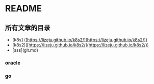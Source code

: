 # README

## 所有文章的目录

* \[k8s] ([https://lizeju.github.io/k8s2/](https://lizeju.github.io/k8s2/))
* \[k8s2]\([https://lizeju.github.io/k8s2/](https://lizeju.github.io/k8s2/))
* \[sss]\(git.md)

### oracle



### go



